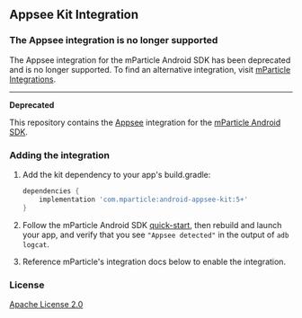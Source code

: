 ## Appsee Kit Integration

### The Appsee integration is no longer supported

The Appsee integration for the mParticle Android SDK has been deprecated and is no longer supported. To find an alternative integration, visit [mParticle Integrations](https://docs.mparticle.com/integrations/).

-----

**Deprecated**


This repository contains the [Appsee](https://www.appsee.com/) integration for the [mParticle Android SDK](https://github.com/mParticle/mparticle-android-sdk).

### Adding the integration

1. Add the kit dependency to your app's build.gradle:

    ```groovy
    dependencies {
        implementation 'com.mparticle:android-appsee-kit:5+'
    }
    ```
2. Follow the mParticle Android SDK [quick-start](https://github.com/mParticle/mparticle-android-sdk), then rebuild and launch your app, and verify that you see `"Appsee detected"` in the output of `adb logcat`.
3. Reference mParticle's integration docs below to enable the integration.

### License

[Apache License 2.0](http://www.apache.org/licenses/LICENSE-2.0)
